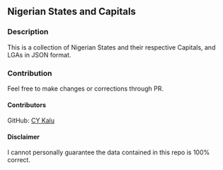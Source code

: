 ## Nigerian States and Capitals

### Description
This is a collection of Nigerian States and their respective Capitals, and LGAs in JSON format.

### Contribution
Feel free to make changes or corrections through PR.

#### Contributors
GitHub: [CY Kalu](https://github.com/cyonii)

#### Disclaimer
I cannot personally guarantee the data contained in this repo is 100% correct.
